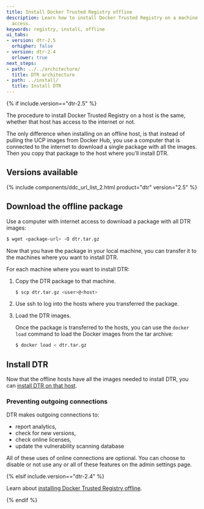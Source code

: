 ```yaml
---
title: Install Docker Trusted Registry offline
description: Learn how to install Docker Trusted Registry on a machine with no internet
  access.
keywords: registry, install, offline
ui_tabs:
- version: dtr-2.5
  orhigher: false
- version: dtr-2.4
  orlower: true
next_steps:
- path: ../../architecture/
  title: DTR architecture
- path: ../install/
  title: Install DTR
---
```

{% if include.version=="dtr-2.5" %}

The procedure to install Docker Trusted Registry on a host is the same,
whether that host has access to the internet or not.

The only difference when installing on an offline host,
is that instead of pulling the UCP images from Docker Hub, you use a
computer that is connected to the internet to download a single package with
all the images. Then you copy that package to the host where you’ll install DTR.

## Versions available

{% include components/ddc_url_list_2.html product="dtr" version="2.5" %}

## Download the offline package

Use a computer with internet access to download a package with all DTR images:

```bash
$ wget <package-url> -O dtr.tar.gz
```

Now that you have the package in your local machine, you can transfer it to
the machines where you want to install DTR.

For each machine where you want to install DTR:

1.  Copy the DTR package to that machine.

    ```bash
    $ scp dtr.tar.gz <user>@<host>
    ```

2.  Use ssh to log into the hosts where you transferred the package.

3.  Load the DTR images.

    Once the package is transferred to the hosts, you can use the
    `docker load` command to load the Docker images from the tar archive:

    ```bash
    $ docker load < dtr.tar.gz
    ```

## Install DTR

Now that the offline hosts have all the images needed to install DTR,
you can [install DTR on that host](index.md).

### Preventing outgoing connections

DTR makes outgoing connections to:

* report analytics,
* check for new versions,
* check online licenses,
* update the vulnerability scanning database

All of these uses of online connections are optional. You can choose to
disable or not use any or all of these features on the admin settings page.

{% elsif include.version=="dtr-2.4" %}

Learn about [installing Docker Trusted Registry offline](/datacenter/dtr/2.4/guides/admin/install/install-offline.md).

{% endif %}
